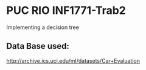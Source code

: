 # PUC RIO INF1771-Trab2
Implementing a decision tree

## Data Base used:
http://archive.ics.uci.edu/ml/datasets/Car+Evaluation
